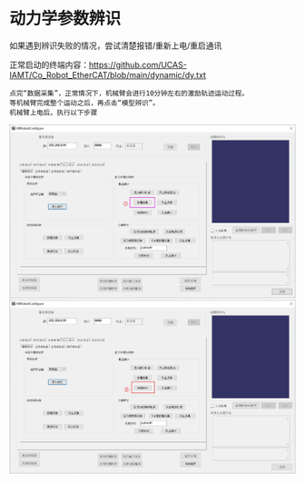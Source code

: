 # 动力学参数辨识

如果遇到辨识失败的情况，尝试清楚报错/重新上电/重启通讯

正常启动的终端内容：https://github.com/UCAS-IAMT/Co_Robot_EtherCAT/blob/main/dynamic/dy.txt
```
点完“数据采集”，正常情况下，机械臂会进行10分钟左右的激励轨迹运动过程。
等机械臂完成整个运动之后，再点击“模型辨识”。
机械臂上电后，执行以下步骤
```
![](https://github.com/UCAS-IAMT/Co_Robot_EtherCAT/blob/main/dynamic/11.jpg)
![](https://github.com/UCAS-IAMT/Co_Robot_EtherCAT/blob/main/dynamic/22.jpg)
